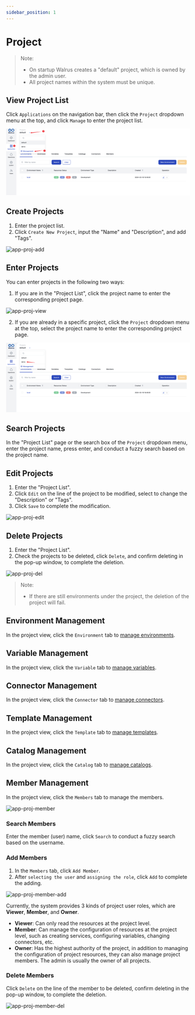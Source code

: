 ```yaml
---
sidebar_position: 1
---
```


# Project

> Note:
>
> - On startup Walrus creates a "default" project, which is owned by the admin user.
> - All project names within the system must be unique.

## View Project List
Click `Applications` on the navigation bar, then click the `Project` dropdown menu at the top, and click `Manage` to enter the project list.

![app-proj-mgt](/img/v0.6.0/application/project/app-proj-mgt-en.png)

## Create Projects

1. Enter the project list.
2. Click `Create New Project`, input the "Name" and "Description", and add "Tags".

![app-proj-add](/img/v0.5.0/application/project/app-proj-add-en.png)

## Enter Projects

You can enter projects in the following two ways:

1. If you are in the "Project List", click the project name to enter the corresponding project page.

![app-proj-view](/img/v0.5.0/application/project/app-proj-view-en.png)

2. If you are already in a specific project, click the `Project` dropdown menu at the top, select the project name to enter the corresponding project page.

![app-proj-switch](/img/v0.6.0/application/project/app-proj-switch-en.png)

## Search Projects

In the "Project List" page or the search box of the `Project` dropdown menu, enter the project name, press enter, and conduct a fuzzy search based on the project name.

## Edit Projects

1. Enter the "Project List".
2. Click `Edit` on the line of the project to be modified, select to change the "Description" or "Tags".
3. Click `Save` to complete the modification.

![app-proj-edit](/img/v0.5.0/application/project/app-proj-edit-en.png)

## Delete Projects

1. Enter the "Project List".
2. Check the projects to be deleted, click `Delete`, and confirm deleting in the pop-up window, to complete the deletion.

![app-proj-del](/img/v0.5.0/application/project/app-proj-del-en.png)

> Note:
> - If there are still environments under the project, the deletion of the project will fail.

## Environment Management

In the project view, click the `Environment` tab to [manage environments](/application/environment).

## Variable Management

In the project view, click the `Variable` tab to [manage variables](/operation/variable).

## Connector Management

In the project view, click the `Connector` tab to [manage connectors](/operation/connector).

## Template Management

In the project view, click the `Template` tab to [manage templates](/operation/template).

## Catalog Management

In the project view, click the `Catalog` tab to [manage catalogs](/operation/catalog).

## Member Management

In the project view, click the `Members` tab to manage the members.

![app-proj-member](/img/v0.5.0/application/project/app-proj-member-en.png)

### Search Members

Enter the member (user) name, click `Search` to conduct a fuzzy search based on the username.

### Add Members

1. In the `Members` tab, click `Add Member`.
2. After `selecting the user` and `assigning the role`, click `Add` to complete the adding.

![app-proj-member-add](/img/v0.5.0/application/project/app-proj-member-add-en.png)

Currently, the system provides 3 kinds of project user roles, which are **Viewer**, **Member**, and **Owner**.

- **Viewer**: Can only read the resources at the project level.
- **Member**: Can manage the configuration of resources at the project level, such as creating services, configuring variables, changing connectors, etc.
- **Owner**: Has the highest authority of the project, in addition to managing the configuration of project resources, they can also manage project members. The admin is usually the owner of all projects.

### Delete Members

Click `Delete` on the line of the member to be deleted, confirm deleting in the pop-up window, to complete the deletion.

![app-proj-member-del](/img/v0.5.0/application/project/app-proj-member-del-en.png)
